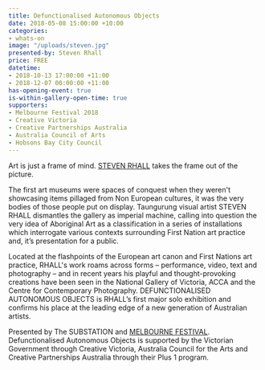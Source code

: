 ```yaml
---
title: Defunctionalised Autonomous Objects
date: 2018-05-08 15:00:00 +10:00
categories:
- whats-on
image: "/uploads/steven.jpg"
presented-by: Steven Rhall
price: FREE
datetime:
- 2018-10-13 17:00:00 +11:00
- 2018-12-07 00:00:00 +11:00
has-opening-event: true
is-within-gallery-open-time: true
supporters:
- Melbourne Festival 2018
- Creative Victoria
- Creative Partnerships Australia
- Australia Council of Arts
- Hobsons Bay City Council
---
```


Art is just a frame of mind. [STEVEN RHALL](http://stevenrhall.com/) takes the frame out of the picture.

The first art museums were spaces of conquest when they weren't showcasing items pillaged from Non European cultures, it was the very bodies of those people put on display. Taungurung visual artist STEVEN RHALL dismantles the gallery as imperial machine, calling into question the very idea of Aboriginal Art as a classification in a series of installations which interrogate various contexts surrounding First Nation art practice and, it’s presentation for a public. 

Located at the flashpoints of the European art canon and First Nations art practice, RHALL's work roams across forms – performance, video, text and photography – and in recent years his playful and thought-provoking creations have been seen in the National Gallery of Victoria, ACCA and the Centre for Contemporary Photography. DEFUNCTIONALISED AUTONOMOUS OBJECTS is RHALL’s first major solo exhibition and confirms his place at the leading edge of a new generation of Australian artists.

Presented by The SUBSTATION and [MELBOURNE FESTIVAL](https://www.festival.melbourne/). 
Defunctionalised Autonomous Objects is supported by the Victorian Government through Creative Victoria, Australia Council for the Arts and Creative Partnerships Australia through their Plus 1 program. 